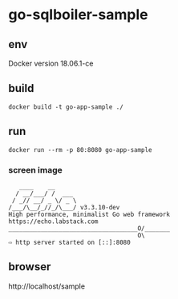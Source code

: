 # go-sqlboiler-sample

## env
Docker version 18.06.1-ce

## build
```
docker build -t go-app-sample ./
```

## run
```
docker run --rm -p 80:8080 go-app-sample
```

### screen image
```
   ____    __
  / __/___/ /  ___
 / _// __/ _ \/ _ \
/___/\__/_//_/\___/ v3.3.10-dev
High performance, minimalist Go web framework
https://echo.labstack.com
____________________________________O/_______
                                    O\
⇨ http server started on [::]:8080
```

## browser
http://localhost/sample

